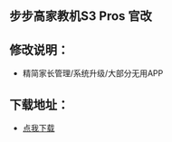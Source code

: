 ## 步步高家教机S3 Pros 官改

## 修改说明：
- 精简家长管理/系统升级/大部分无用APP
  
## 下载地址：
- [点我下载](https://www.123pan.com/s/PXzuVv-JcuHd)
  
